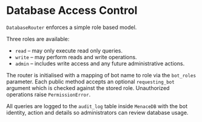 # Database Access Control

`DatabaseRouter` enforces a simple role based model.

Three roles are available:

- `read` – may only execute read only queries.
- `write` – may perform reads and write operations.
- `admin` – includes write access and any future administrative actions.

The router is initialised with a mapping of bot name to role via the
`bot_roles` parameter. Each public method accepts an optional
`requesting_bot` argument which is checked against the stored role.
Unauthorized operations raise `PermissionError`.

All queries are logged to the `audit_log` table inside `MenaceDB` with the
bot identity, action and details so administrators can review database usage.
